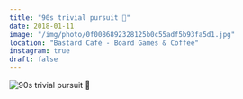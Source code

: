 ```yaml
---
title: "90s trivial pursuit 🧀"
date: 2018-01-11
image: "/img/photo/0f0086892328125b0c55adf5b93fa5d1.jpg"
location: "Bastard Café - Board Games & Coffee"
instagram: true
draft: false
---
```


![90s trivial pursuit 🧀](/img/photo/0f0086892328125b0c55adf5b93fa5d1.jpg)
